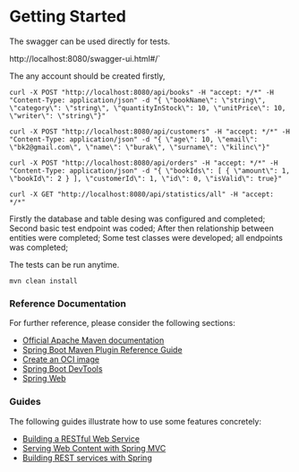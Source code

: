 # Getting Started

The swagger can be used directly for tests.

http://localhost:8080/swagger-ui.html#/`

The any account should be created firstly,

`curl -X POST "http://localhost:8080/api/books" -H "accept: */*" -H "Content-Type: application/json" -d "{ \"bookName\": \"string\", \"category\": \"string\", \"quantityInStock\": 10, \"unitPrice\": 10, \"writer\": \"string\"}"`

`curl -X POST "http://localhost:8080/api/customers" -H "accept: */*" -H "Content-Type: application/json" -d "{ \"age\": 10, \"email\": \"bk2@gmail.com\", \"name\": \"burak\", \"surname\": \"kilinc\"}"`

`curl -X POST "http://localhost:8080/api/orders" -H "accept: */*" -H "Content-Type: application/json" -d "{ \"bookIds\": [ { \"amount\": 1, \"bookId\": 2 } ], \"customerId\": 1, \"id\": 0, \"isValid\": true}"`

`curl -X GET "http://localhost:8080/api/statistics/all" -H "accept: */*"`

Firstly the database and table desing was configured and completed; Second basic test endpoint was coded; After then
relationship between entities were completed; Some test classes were developed; all endpoints was completed;

The tests can be run anytime.

`mvn clean install`

### Reference Documentation

For further reference, please consider the following sections:

* [Official Apache Maven documentation](https://maven.apache.org/guides/index.html)
* [Spring Boot Maven Plugin Reference Guide](https://docs.spring.io/spring-boot/docs/2.4.3/maven-plugin/reference/html/)
* [Create an OCI image](https://docs.spring.io/spring-boot/docs/2.4.3/maven-plugin/reference/html/#build-image)
* [Spring Boot DevTools](https://docs.spring.io/spring-boot/docs/2.4.3/reference/htmlsingle/#using-boot-devtools)
* [Spring Web](https://docs.spring.io/spring-boot/docs/2.4.3/reference/htmlsingle/#boot-features-developing-web-applications)

### Guides

The following guides illustrate how to use some features concretely:

* [Building a RESTful Web Service](https://spring.io/guides/gs/rest-service/)
* [Serving Web Content with Spring MVC](https://spring.io/guides/gs/serving-web-content/)
* [Building REST services with Spring](https://spring.io/guides/tutorials/bookmarks/)

